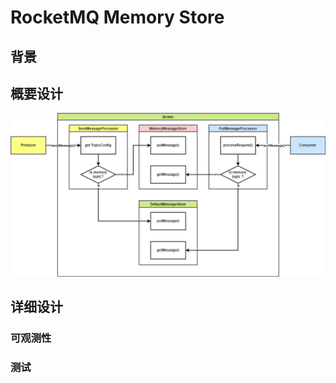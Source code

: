 # RocketMQ Memory Store

## 背景


## 概要设计

![](../assets/rocketmq_memory_store_process.drawio.png)

## 详细设计

### 可观测性

### 测试